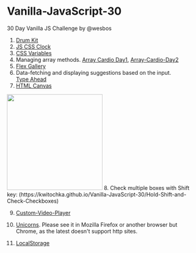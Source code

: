 # Vanilla-JavaScript-30
30 Day Vanilla JS Challenge by @wesbos

1. [Drum Kit](https://kwitochka.github.io/Vanilla-JavaScript-30/Drum-Kit/)
2. [JS CSS Clock](https://kwitochka.github.io/Vanilla-JavaScript-30/JS-CSS-Clock/)
3. [CSS Variables](https://kwitochka.github.io/Vanilla-JavaScript-30/CSS-Variables)
4. Managing array methods.
[Array Cardio Day1](https://kwitochka.github.io/Vanilla-JavaScript-30/Array-Cardio), [Array-Cardio-Day2](https://kwitochka.github.io/Vanilla-JavaScript-30/Array-Cardio-2/)
5. [Flex Gallery](https://kwitochka.github.io/Vanilla-JavaScript-30/Flex-Panel-Gallery)
6. Data-fetching and displaying suggestions based on the input.  
[Type Ahead](https://kwitochka.github.io/Vanilla-JavaScript-30/Type-Ahead)
7. [HTML Canvas](https://kwitochka.github.io/Vanilla-JavaScript-30/HTML5-Canvas)     
<img src = "https://pbs.twimg.com/media/DjhER2LXsAE5y9q.jpg" width = "250px" />
8. Check multiple boxes with Shift key: (https://kwitochka.github.io/Vanilla-JavaScript-30/Hold-Shift-and-Check-Checkboxes)

9. [Custom-Video-Player](https://kwitochka.github.io/Vanilla-JavaScript-30/Custom-Video-Player)

10. [Unicorns](https://kwitochka.github.io/Vanilla-JavaScript-30/Unicorns). Please see it in Mozilla Firefox or another browser but Chrome, as the latest doesn't support http sites.
11. [LocalStorage](https://kwitochka.github.io/Vanilla-JavaScript-30/LocalStorage)
